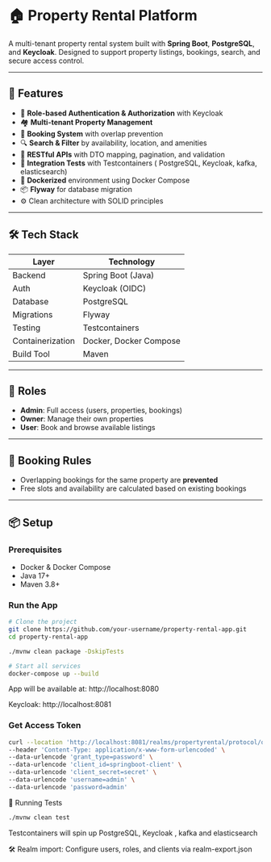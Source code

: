 # 🏠 Property Rental Platform

A multi-tenant property rental system built with **Spring Boot**, **PostgreSQL**, and **Keycloak**. Designed to support property listings, bookings, search, and secure access control.

---

## 🚀 Features

- 🔐 **Role-based Authentication & Authorization** with Keycloak  
- 🏘️ **Multi-tenant Property Management**  
- 📅 **Booking System** with overlap prevention  
- 🔍 **Search & Filter** by availability, location, and amenities  
- 📄 **RESTful APIs** with DTO mapping, pagination, and validation  
- 🧪 **Integration Tests** with Testcontainers ( PostgreSQL, Keycloak, kafka, elasticsearch)  
- 🐳 **Dockerized** environment using Docker Compose  
- 📦 **Flyway** for database migration  
- ⚙️ Clean architecture with SOLID principles  

---

## 🛠️ Tech Stack

| Layer            | Technology                   |
|------------------|------------------------------|
| Backend          | Spring Boot (Java)           |
| Auth             | Keycloak (OIDC)              |
| Database         | PostgreSQL                   |
| Migrations       | Flyway                       |
| Testing          | Testcontainers               |
| Containerization | Docker, Docker Compose       |
| Build Tool       | Maven                        |

---

## 📌 Roles

- **Admin**: Full access (users, properties, bookings)  
- **Owner**: Manage their own properties  
- **User**: Book and browse available listings  

---

## 🔄 Booking Rules

- Overlapping bookings for the same property are **prevented**  
- Free slots and availability are calculated based on existing bookings  

---

## 📦 Setup

### Prerequisites
- Docker & Docker Compose  
- Java 17+  
- Maven 3.8+  

### Run the App

```bash
# Clone the project
git clone https://github.com/your-username/property-rental-app.git
cd property-rental-app

./mvnw clean package -DskipTests

# Start all services
docker-compose up --build
```
App will be available at: http://localhost:8080

Keycloak: http://localhost:8081 

### Get Access Token
```bash
curl --location 'http://localhost:8081/realms/propertyrental/protocol/openid-connect/token' \
--header 'Content-Type: application/x-www-form-urlencoded' \
--data-urlencode 'grant_type=password' \
--data-urlencode 'client_id=springboot-client' \
--data-urlencode 'client_secret=secret' \
--data-urlencode 'username=admin' \
--data-urlencode 'password=admin'
```
🧪 Running Tests
```bash
./mvnw clean test
```
Testcontainers will spin up PostgreSQL, Keycloak , kafka and elasticsearch


🛠 Realm import: Configure users, roles, and clients via realm-export.json
